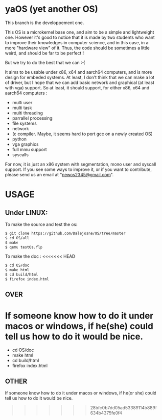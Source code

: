 # yaOS (yet another OS)
This branch is the developpement one.

This OS is a microkernel base one, and aim to be a simple and lightweight one. However it's good to notice that it is made by two students who want to improve their knowledges in computer science, and in this case, in a more "hardware view" of it. Thus, the code should be sometimes a little weird, and should be far to be perfect !

But we try to do the best that we can :-)

It aims to be usable under x86, x64 and aarch64 computers, and is more design for embeded systems. At least, I don't think that we can make a lot of driver, but I hope that we can add basic network and graphical (at least with vga) support. So at least, it should support, for either x86, x64 and aarch64 computers :
- multi user
- multi task
- multi threading
- parrallel processing
- file systems
- network
- (c compiler. Maybe, it seems hard to port gcc on a newly created OS)
- python
- vga graphics
- full mmu support
- syscalls

For now, it is just an x86 system with segmentation, mono user and syscall support.
If you see some ways to improve it, or if you want to contribute, please send us an email at "newos2345@gmail.com".

# USAGE

## Under LINUX:

To make the source and test the os:
```sh
$ git clone https://github.com/Dalejosne/OS/tree/master
$ cd OS/all
$ make
$ qemu testOs.flp
```
To make the doc :
<<<<<<< HEAD
```sh
$ cd OS/doc
$ make html
$ cd build/html
$ firefox index.html
```
## OVER
If someone know how to do it under macos or windows, if he(she) could tell us how to do it would be nice.
=======
+ cd OS/doc
+ make html
+ cd build/html
+ firefox index.html

## OTHER
If someone know how to do it under macos or windows, if he(or she) could tell us how to do it would be nice.
>>>>>>> 28bfc0b7dd05ad53389114b889f634b4375fe0f4
